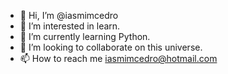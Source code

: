 - 👋 Hi, I’m @iasmimcedro
- 👀 I’m interested in learn.
- 🌱 I’m currently learning Python.
- 💞️ I’m looking to collaborate on this universe.
- 📫 How to reach me iasmimcedro@hotmail.com

<!---
iasmimcedro/iasmimcedro is a ✨ special ✨ repository because its `README.md` (this file) appears on your GitHub profile.
You can click the Preview link to take a look at your changes.
--->
